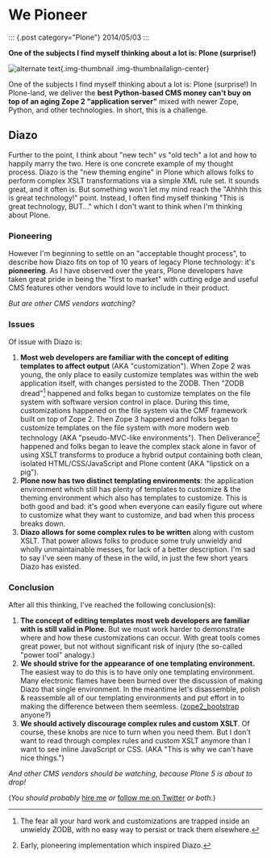 # We Pioneer

::: {.post category="Plone"}
2014/05/03
:::

**One of the subjects I find myself thinking about a lot is: Plone
(surprise!)**

![alternate text](/images/we-pioneer.jpg){.img-thumbnail
.img-thumbnailalign-center}

One of the subjects I find myself thinking about a lot is: Plone
(surprise!) In Plone-land, we deliver the **best Python-based CMS money
can\'t buy on top of an aging Zope 2 \"application server\"** mixed with
newer Zope, Python, and other technologies. In short, this is a
challenge.

## Diazo

Further to the point, I think about \"new tech\" vs \"old tech\" a lot
and how to happily marry the two. Here is one concrete example of my
thought process. Diazo is the \"new theming engine\" in Plone which
allows folks to perform complex XSLT transformations via a simple XML
rule set. It sounds great, and it often is. But something won\'t let my
mind reach the \"Ahhhh this is great technology!\" point. Instead, I
often find myself thinking \"This is great technology, BUT...\" which I
don\'t want to think when I\'m thinking about Plone.

### Pioneering

However I\'m beginning to settle on an \"acceptable thought process\",
to describe how Diazo fits on top of 10 years of legacy Plone
technology: it\'s **pioneering**. As I have observed over the years,
Plone developers have taken great pride in being the \"first to market\"
with cutting edge and useful CMS features other vendors would love to
include in their product.

*But are other CMS vendors watching?*

### Issues

Of issue with Diazo is:

1.  **Most web developers are familiar with the concept of editing
    templates to affect output** (AKA \"customization\"). When Zope 2
    was young, the only place to easily customize templates was within
    the web application itself, with changes persisted to the ZODB. Then
    \"ZODB dread\"[^1] happened and folks began to customize templates
    on the file system with software version control in place. During
    this time, customizations happened on the file system via the CMF
    framework built on top of Zope 2. Then Zope 3 happened and folks
    began to customize templates on the file system with more modern web
    technology (AKA \"pseudo-MVC-like environments\"). Then
    Deliverance[^2] happened and folks began to leave the complex stack
    alone in favor of using XSLT transforms to produce a hybrid output
    containing both clean, isolated HTML/CSS/JavaScript and Plone
    content (AKA \"lipstick on a pig\").
2.  **Plone now has two distinct templating environments**: the
    application environment which still has plenty of templates to
    customize & the theming environment which also has templates to
    customize. This is both good and bad: it\'s good when everyone can
    easily figure out where to customize what they want to customize,
    and bad when this process breaks down.
3.  **Diazo allows for some complex rules to be written** along with
    custom XSLT. That power allows folks to produce some truly unwieldy
    and wholly unmaintainable messes, for lack of a better description.
    I\'m sad to say I\'ve seen many of these in the wild, in just the
    few short years Diazo has existed.

### Conclusion

After all this thinking, I\'ve reached the following conclusion(s):

1.  **The concept of editing templates most web developers are familiar
    with is still valid in Plone.** But we must work harder to
    demonstrate where and how these customizations can occur. With great
    tools comes great power, but not without significant risk of injury
    (the so-called \"power tool\" analogy.)
2.  **We should strive for the appearance of one templating
    environment.** The easiest way to do this is to have only one
    templating environment. Many electronic flames have been burned over
    the discussion of making Diazo that single environment. In the
    meantime let\'s disassemble, polish & reassemble all of our
    templating environments and put effort in to making the difference
    between them seemless.
    ([zope2_bootstrap](http://pypi.python.org/pypi/zope2_bootstrap)
    anyone?)
3.  **We should actively discourage complex rules and custom XSLT**. Of
    course, these knobs are nice to turn when you need them. But I
    don\'t want to read through complex rules and custom XSLT anymore
    than I want to see inline JavaScript or CSS. (AKA \"This is why we
    can\'t have nice things.\")

*And other CMS vendors should be watching, because Plone 5 is about to
drop!*

(*You should probably* [hire me](http://aclark.net) *or* [follow me on
Twitter](http://twitter.com/aclark4life) *or both*.)

[^1]: The fear all your hard work and customizations are trapped inside
    an unwieldy ZODB, with no easy way to persist or track them
    elsewhere.

[^2]: Early, pioneering implementation which inspired Diazo.
